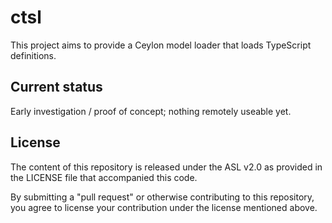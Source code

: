 ctsl
====

This project aims to provide a Ceylon model loader that loads TypeScript definitions.

Current status
--------------

Early investigation / proof of concept; nothing remotely useable yet.

License
-------

The content of this repository is released under the ASL v2.0 as provided in the LICENSE file that accompanied this code.

By submitting a "pull request" or otherwise contributing to this repository, you agree to license your contribution under the license mentioned above.
